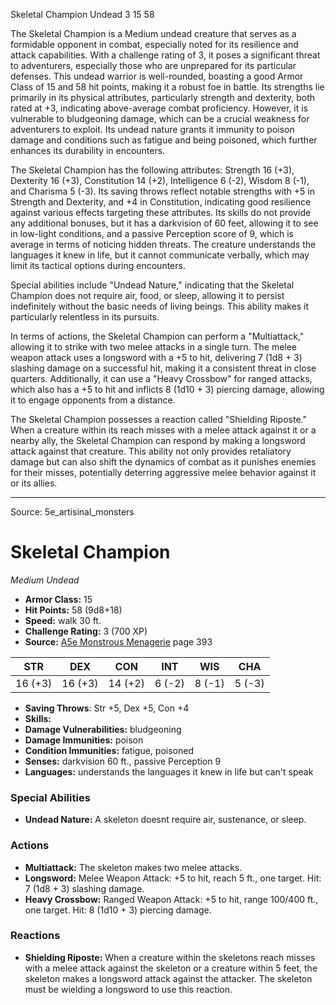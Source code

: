 <MonsterName/>Skeletal Champion</MonsterName>
<CreatureType/>Undead</CreatureType>
<CR/>3</CR>
<AC/>15</AC>
<HP/>58</HP>
<summary>The Skeletal Champion is a Medium undead creature that serves as a formidable opponent in combat, especially noted for its resilience and attack capabilities. With a challenge rating of 3, it poses a significant threat to adventurers, especially those who are unprepared for its particular defenses. This undead warrior is well-rounded, boasting a good Armor Class of 15 and 58 hit points, making it a robust foe in battle. Its strengths lie primarily in its physical attributes, particularly strength and dexterity, both rated at +3, indicating above-average combat proficiency. However, it is vulnerable to bludgeoning damage, which can be a crucial weakness for adventurers to exploit. Its undead nature grants it immunity to poison damage and conditions such as fatigue and being poisoned, which further enhances its durability in encounters.</summary>

<detail>

The Skeletal Champion has the following attributes: Strength 16 (+3), Dexterity 16 (+3), Constitution 14 (+2), Intelligence 6 (-2), Wisdom 8 (-1), and Charisma 5 (-3). Its saving throws reflect notable strengths with +5 in Strength and Dexterity, and +4 in Constitution, indicating good resilience against various effects targeting these attributes. Its skills do not provide any additional bonuses, but it has a darkvision of 60 feet, allowing it to see in low-light conditions, and a passive Perception score of 9, which is average in terms of noticing hidden threats. The creature understands the languages it knew in life, but it cannot communicate verbally, which may limit its tactical options during encounters.

Special abilities include "Undead Nature," indicating that the Skeletal Champion does not require air, food, or sleep, allowing it to persist indefinitely without the basic needs of living beings. This ability makes it particularly relentless in its pursuits.

In terms of actions, the Skeletal Champion can perform a "Multiattack," allowing it to strike with two melee attacks in a single turn. The melee weapon attack uses a longsword with a +5 to hit, delivering 7 (1d8 + 3) slashing damage on a successful hit, making it a consistent threat in close quarters. Additionally, it can use a "Heavy Crossbow" for ranged attacks, which also has a +5 to hit and inflicts 8 (1d10 + 3) piercing damage, allowing it to engage opponents from a distance.

The Skeletal Champion possesses a reaction called "Shielding Riposte." When a creature within its reach misses with a melee attack against it or a nearby ally, the Skeletal Champion can respond by making a longsword attack against that creature. This ability not only provides retaliatory damage but can also shift the dynamics of combat as it punishes enemies for their misses, potentially deterring aggressive melee behavior against it or its allies.</detail>



---

Source: 5e_artisinal_monsters

# Skeletal Champion

*Medium* *Undead*

- **Armor Class:** 15
- **Hit Points:** 58 (9d8+18)
- **Speed:** walk 30 ft.
- **Challenge Rating:** 3 (700 XP)
- **Source:** [A5e Monstrous Menagerie](https://enpublishingrpg.com/products/level-up-monstrous-menagerie-a5e) page 393

| STR | DEX | CON | INT | WIS | CHA |
| --- | --- | --- | --- | --- | --- |
| 16 (+3) | 16 (+3) | 14 (+2) | 6 (-2) | 8 (-1) | 5 (-3) |

- **Saving Throws**: Str +5, Dex +5, Con +4
- **Skills:** 
- **Damage Vulnerabilities:** bludgeoning
- **Damage Immunities:** poison
- **Condition Immunities:** fatigue, poisoned
- **Senses:** darkvision 60 ft., passive Perception 9
- **Languages:** understands the languages it knew in life but can't speak

### Special Abilities

- **Undead Nature:** A skeleton doesnt require air, sustenance, or sleep.

### Actions

- **Multiattack:** The skeleton makes two melee attacks.
- **Longsword:** Melee Weapon Attack: +5 to hit, reach 5 ft., one target. Hit: 7 (1d8 + 3) slashing damage.
- **Heavy Crossbow:** Ranged Weapon Attack: +5 to hit, range 100/400 ft., one target. Hit: 8 (1d10 + 3) piercing damage.

### Reactions

- **Shielding Riposte:** When a creature within the skeletons reach misses with a melee attack against the skeleton or a creature within 5 feet, the skeleton makes a longsword attack against the attacker. The skeleton must be wielding a longsword to use this reaction.




